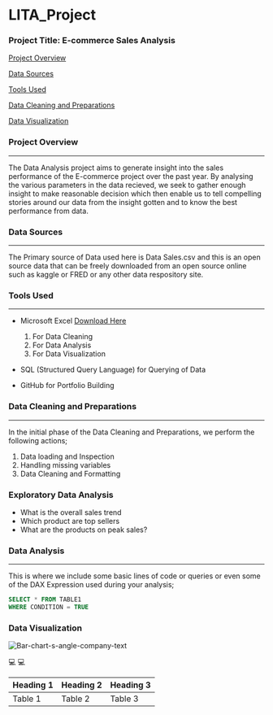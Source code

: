 # LITA_Project

### Project Title: E-commerce Sales Analysis

[Project Overview](#project-overview)

[Data Sources](#data-sources)

[Tools Used](#tools-used)

[Data Cleaning and Preparations](#data-cleaning-and-preparation)

[Data Visualization](#data-visualization)


### Project Overview
---
The Data Analysis project aims to generate insight into the sales performance of the E-commerce project over the past year. By analysing the various parameters in the data recieved, we seek to gather enough insight to make reasonable decision which then enable us to tell compelling stories around our data from the insight gotten and to know the best performance from data.

### Data Sources
---
The Primary source of Data used here is Data Sales.csv and this is an open source data that can be freely downloaded from an open source online such as kaggle or FRED or any other data respository site.

### Tools Used
---
- Microsoft Excel [Download Here](https://www.microsoft.com)
  1. For Data Cleaning
  2. For Data Analysis
  3. For Data Visualization
     
- SQL (Structured Query Language) for Querying of Data
- GitHub for Portfolio Building

### Data Cleaning and Preparations 
---
In the initial phase of the Data Cleaning and Preparations, we perform the following actions;
1. Data loading and Inspection
2. Handling missing variables
3. Data Cleaning and Formatting

### Exploratory Data Analysis
- What is the overall sales trend
- Which product are top sellers
- What are the products on peak sales?

### Data Analysis
---
This is where we include some basic lines of code or queries or even some of the DAX Expression used during your analysis;

```SQL
SELECT * FROM TABLE1
WHERE CONDITION = TRUE
```

### Data Visualization

![Bar-chart-s-angle-company-text](https://github.com/user-attachments/assets/eedd31b5-9aee-4108-b285-ca53582b9e28)

💻 💻

|Heading 1|Heading 2|Heading 3|
|---------|---------|---------|
|Table 1|Table 2|Table 3|
